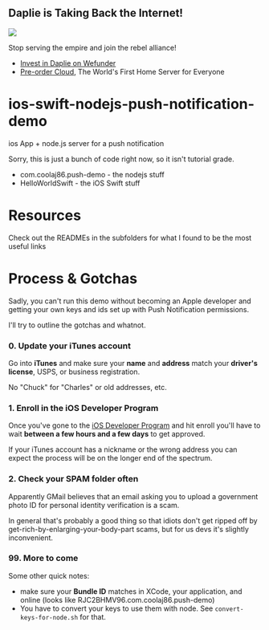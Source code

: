 Daplie is Taking Back the Internet!
--------------

[![](https://daplie.github.com/igg/images/ad-developer-rpi-white-890x275.jpg?v2)](https://daplie.com/preorder/)

Stop serving the empire and join the rebel alliance!

* [Invest in Daplie on Wefunder](https://daplie.com/invest/)
* [Pre-order Cloud](https://daplie.com/preorder/), The World's First Home Server for Everyone

ios-swift-nodejs-push-notification-demo
==========================

ios App + node.js server for a push notification

Sorry, this is just a bunch of code right now,
so it isn't tutorial grade.

  * com.coolaj86.push-demo - the nodejs stuff
  * HelloWorldSwift - the iOS Swift stuff

Resources
=========

Check out the READMEs in the subfolders for what I found to be the most useful links

Process & Gotchas
=======

Sadly, you can't run this demo without becoming an Apple developer and getting your
own keys and ids set up with Push Notification permissions.

I'll try to outline the gotchas and whatnot.

### 0. Update your iTunes account

Go into **iTunes** and make sure your **name** and **address**
match your **driver's license**, USPS, or business registration.

No "Chuck" for "Charles" or old addresses, etc.

### 1. Enroll in the iOS Developer Program

Once you've gone to the [iOS Developer Program](https://developer.apple.com/programs/ios/)
and hit enroll you'll have to wait **between a few hours and a few days** to get approved.

If your iTunes account has a nickname or the wrong address you can expect the process will
be on the longer end of the spectrum.

### 2. Check your SPAM folder often

Apparently GMail believes that an email asking you to upload a government photo ID for
personal identity verification is a scam.

In general that's probably a good thing so that idiots don't get ripped off by
get-rich-by-enlarging-your-body-part scams, but for us devs it's slightly inconvenient.

### 99. More to come

Some other quick notes:

  * make sure your **Bundle ID** matches in XCode, your application, and online (looks like RJC2BHMV96.com.coolaj86.push-demo)
  * You have to convert your keys to use them with node. See `convert-keys-for-node.sh` for that.
